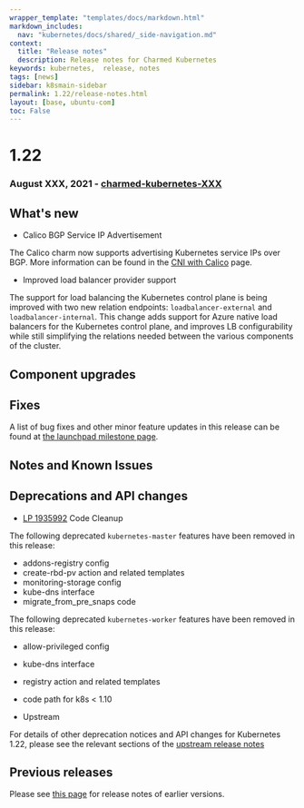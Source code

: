 ```yaml
---
wrapper_template: "templates/docs/markdown.html"
markdown_includes:
  nav: "kubernetes/docs/shared/_side-navigation.md"
context:
  title: "Release notes"
  description: Release notes for Charmed Kubernetes
keywords: kubernetes,  release, notes
tags: [news]
sidebar: k8smain-sidebar
permalink: 1.22/release-notes.html
layout: [base, ubuntu-com]
toc: False
---
```


# 1.22

### August XXX, 2021 - [charmed-kubernetes-XXX](https://api.jujucharms.com/charmstore/v5/charmed-kubernetes-XXX/archive/bundle.yaml)

## What's new

- Calico BGP Service IP Advertisement

The Calico charm now supports advertising Kubernetes service IPs over BGP. More
information can be found in the
[CNI with Calico][calico-service-ip-advertisement] page.

- Improved load balancer provider support

The support for load balancing the Kubernetes control plane is being improved with
two new relation endpoints: `loadbalancer-external` and `loadbalancer-internal`.
This change adds support for Azure native load balancers for the Kubernetes control
plane, and improves LB configurability while still simplifying the relations needed
between the various components of the cluster.

## Component upgrades

## Fixes

A list of bug fixes and other minor feature updates in this release can be found at
[the launchpad milestone page](https://launchpad.net/charmed-kubernetes/+milestone/1.22).

## Notes and Known Issues

## Deprecations and API changes

- [LP 1935992](https://bugs.launchpad.net/charm-kubernetes-worker/+bug/1935992) Code Cleanup

The following deprecated `kubernetes-master` features have been removed in this release:

- addons-registry config
- create-rbd-pv action and related templates
- monitoring-storage config
- kube-dns interface
- migrate_from_pre_snaps code

The following deprecated `kubernetes-worker` features have been removed in this release:

- allow-privileged config
- kube-dns interface
- registry action and related templates
- code path for k8s < 1.10

- Upstream

For details of other deprecation notices and API changes for Kubernetes 1.22, please see the
relevant sections of the [upstream release notes](https://github.com/kubernetes/kubernetes/blob/master/CHANGELOG/CHANGELOG-1.22.md#deprecation)

## Previous releases

Please see [this page][rel] for release notes of earlier versions.

<!--LINKS-->
[upgrade-notes]: /kubernetes/docs/upgrade-notes
[rel]: /kubernetes/docs/release-notes
[images-per-release]: https://github.com/charmed-kubernetes/bundle/tree/master/container-images
[arc-docs]: https://github.com/Azure/azure-arc-validation/blob/main/README.md
[calico-service-ip-advertisement]: /kubernetes/docs/cni-calico#service-ip-advertisement
